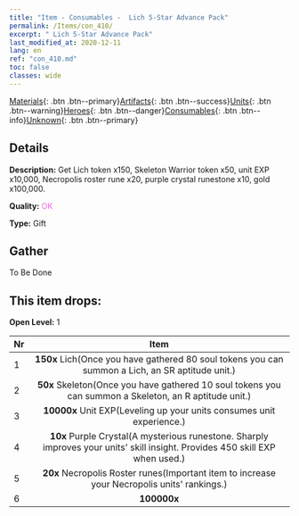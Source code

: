```yaml
---
title: "Item - Consumables -  Lich 5-Star Advance Pack"
permalink: /Items/con_410/
excerpt: " Lich 5-Star Advance Pack"
last_modified_at: 2020-12-11
lang: en
ref: "con_410.md"
toc: false
classes: wide
---
```

 [Materials](/Items/){: .btn .btn--primary}[Artifacts](/Items/Artifacts/){: .btn .btn--success}[Units](/Items/Units/){: .btn .btn--warning}[Heroes](/Items/Heroes/){: .btn .btn--danger}[Consumables](/Items/Consumables/){: .btn .btn--info}[Unknown](/Items/Unknown/){: .btn .btn--primary}

## Details
 **Description:** Get Lich token x150, Skeleton Warrior token x50, unit EXP x10,000, Necropolis roster rune x20, purple crystal runestone x10, gold x100,000.

 **Quality:** <span style="color: #DA70D6">OK</span>

 **Type:** Gift

## Gather

  To Be Done

## This item drops:

 **Open Level:** 1

  | Nr |      Item    |
  |:---|:------------:|
  | 1 |  **150x** Lich(Once you have gathered 80 soul tokens you can summon a Lich, an SR aptitude unit.) | 
  | 2 |  **50x** Skeleton(Once you have gathered 10 soul tokens you can summon a Skeleton, an R aptitude unit.) | 
  | 3 |  **10000x** Unit EXP(Leveling up your units consumes unit experience.) | 
  | 4 |  **10x** Purple Crystal(A mysterious runestone. Sharply improves your units' skill insight. Provides 450 skill EXP when used.) | 
  | 5 |  **20x** Necropolis Roster runes(Important item to increase your Necropolis units' rankings.) | 
  | 6 |  **100000x** <i class="fas fa-coins"/> | 
